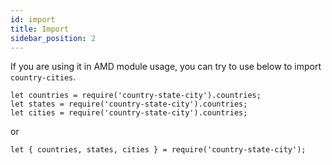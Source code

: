 ```yaml
---
id: import
title: Import
sidebar_position: 2
---
```


If you are using it in AMD module usage, you can try to use below to import `country-cities`.

```
let countries = require('country-state-city').countries;
let states = require('country-state-city').countries;
let cities = require('country-state-city').countries;
```

or

```
let { countries, states, cities } = require('country-state-city');
```
